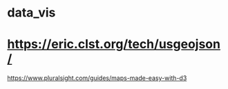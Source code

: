 # data_vis

# https://eric.clst.org/tech/usgeojson/

https://www.pluralsight.com/guides/maps-made-easy-with-d3
